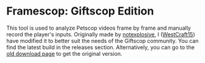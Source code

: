 # Framescop: Giftscop Edition #
This tool is used to analyze Petscop videos frame by frame and manually record the player's inputs. Originally made by [notexplosive](https://github.com/notexplosive), I ([WestCraft15](https://github.com/WestCraft15)) have modified it to better suit the needs of the Giftscop community. You can find the latest build in the releases section. Alternatively, you can go to the [old download page](https://notexplosive.itch.io/framescop) to get the original version.